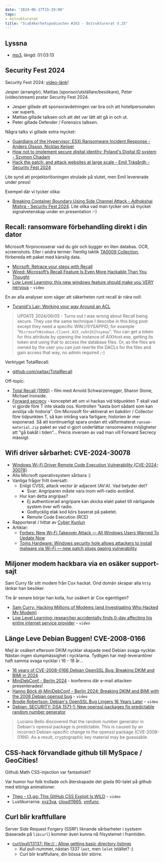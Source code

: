 ```yaml
---
date: '2024-06-17T15:39:00'
tags:
- ostrukturerat
title: "S\xE4kerhetspodcasten #263 - Ostrukturerat V.25"
---
```

## Lyssna
* [mp3](https://traffic.libsyn.com/secure/sakerhetspodcasten/2024-06-12_Sakerhetspodcasten.mp3?dest-id=117848), längd: 01:03:13

## Security Fest 2024

Security Fest 2024: [video-länk](https://www.youtube.com/@securityfest/videos)!

Jesper (arrangör), Mattias (sponsor/utställare/besökare), Peter (video/stream)
pratar Security Fest 2024.

* Jesper gillade att sponsoravdelningen var bra och att hotellpersonalen var superb.
* Mattias gillade talksen och att det var lätt att gå in och ut.
* Peter gillade Defender / Forensics talksen.

Några talks vi gillade extra mycket:
- [Guardians of the Hypervisor: ESXi Ransomware Incident Response - Anders Olsson, Nicklas Keijser](https://www.youtube.com/watch?v=Z7pmI73Rhxw)
- [How not to implement secure digital identity: Poland's Digital ID system - Szymon Chadam](https://www.youtube.com/watch?v=2LTawHIqMhw)
- [Hack the patch: and attack websites at large scale - Emil Trägårdh - Security Fest 2024](https://www.youtube.com/watch?v=L4MKhO1SYBA)

Lite synd att projektorlösningen strulade på slutet, men Emil levererade under press!

Exempel där vi tycker olika:
- [Breaking Container Boundary Using Side Channel Attack - Adhokshaj Mishra - Security Fest 2024](https://www.youtube.com/watch?v=I4IgA3ULKNc). Lite olika vad man tycker om så mycket signalvetenskap under en presentation :-)

## Recall: ransomware förbehandling direkt i din dator

Microsoft förprocesserar vad du gör och bygger en liten databas.
OCR, screenshots.
Eller i andra termer: fientlig taktik [TA0009 Collection](https://attack.mitre.org/tactics/TA0009/), förbereda ett paket med känslig data.

* [Micrsoft: Retrace your steps with Recall](https://support.microsoft.com/en-us/windows/retrace-your-steps-with-recall-aa03f8a0-a78b-4b3e-b0a1-2eb8ac48701c)
* [Wired: Microsoft’s Recall Feature Is Even More Hackable Than You Thought](https://www.wired.com/story/microsoft-windows-recall-privilege-escalation/)
* [Low Level Learning: this new windows feature should make you VERY nervous](https://www.youtube.com/watch?v=wX9cJ6t8IdI) - `video`

En av alla analyser som säger att säkerheten runt recall är nära noll:
* [Tyranid's Lair: Working your way Around an ACL](https://www.tiraniddo.dev/2024/06/working-your-way-around-acl.html)
> UPDATE 2024/06/05 - Turns out I was wrong about Recall being
> secure. They use the same technique I describe in this blog post
> except they need a specific WIN://SYSAPPID, for example
> "`MicrosoftWindows.Client.AIX_cw5n1h2txyewy`".
> You can get a token for this attribute by opening the instance of
> AIXHost.exe, getting its token and using that to access the
> database files. Or, as the files are owned by the user you can
> just rewrite the DACLs for the files and gain access that way,
> no admin required ;-)

Verktyget TotalRecall:
* [github.com/xaitax/TotalRecall](https://github.com/xaitax/TotalRecall)

Off-topic:
* [Total Recall (1990)](https://www.imdb.com/title/tt0100802/) -
  film med Arnold Schwarzenegger, Sharon Stone, Michael Ironside.
* [Forward secrecy](https://en.wikipedia.org/wiki/Forward_secrecy) -
  konceptet att om vi hackas vid tidpunkten T skall vad vi gjorde före T inte skada oss.
  Kontrollen "kasta bort sådant som kan avslöja vår historia".
  Om Microsoft för-aktiverat en bakdörr / Collector före tidpunkten T, så kan intrång vara
  farligare; historien är mer exponerad.
  Så att kontinuerligt spara undan ett välformaterat `ransom-material.zip` paket av vad vi
  gjort underlättar ransomwares möjligheter att "gå bakåt i tiden"...
  Precis inversen av vad man vill Forward Secrecy mässigt.

## Wifi driver sårbarhet: CVE-2024-30078

* [Windows Wi-Fi Driver Remote Code Execution Vulnerability (CVE-2024-30078)](https://msrc.microsoft.com/update-guide/vulnerability/CVE-2024-30078)
* Alla Micrsoft operativsystem sårbara :)
* Vanliga frågor fritt översatt:
  * Enligt CVSS, attack vector är adjacent (AV:A). Vad betyder det?
    * Svar: Angriparen måste vara inom wifi-radio avstånd.
  * Hur kan detta angripas?
    * Ej authenticerad angripare kan skicka elakt paket till närligande system över wifi radio.
    * Godtycklig elak kod körs baserat på paketet.
    * Remote Code Execution (RCE)
* Rapporterat / hittat av [Cyber Kunlun](https://www.cyberkl.com/en)
* Artiklar:
  * [Forbes: New Wi-Fi Takeover Attack — All Windows Users Warned To Update Now](https://www.forbes.com/sites/daveywinder/2024/06/14/new-wi-fi-takeover-attack-all-windows-users-warned-to-update-now/)
  * [Toms Hardware: Windows security hole allows attackers to install malware via Wi-Fi — new patch plugs gaping vulnerability](https://www.tomshardware.com/software/windows/windows-security-hole-allows-attackers-to-install-malware-via-wi-fi-new-patch-plugs-gaping-vulnerability)

## Miljoner modem hackbara via en osäker support-sajt

Sam Curry får sitt modem från Cox hackat.
Ond domän skrapar alla `http` länkar han besöker.

Tre år senare börjar han kolla, hur osäkert är Cox egentligen?

* [Sam Curry: Hacking Millions of Modems (and Investigating Who Hacked My Modem)](https://samcurry.net/hacking-millions-of-modems)
* [Low Level Learning: researcher accidentally finds 0-day affecting his entire internet service provider](https://www.youtube.com/watch?v=TFolQUeWoog) - `video`

## Länge Leve Debian Buggen! CVE-2008-0166

Mejl är osäkert eftersom DKIM nycklar skapade med Debian svaga nycklar.
Nästan ingen slumpmässighet i nycklarna.
Tydligen har mejl-leverantörer haft samma svaga nycklar i 16 - 18 år...

* [16 years of CVE-2008-0166 Debian OpenSSL Bug: Breaking DKIM and BIMI in 2024](https://16years.secvuln.info/)
* [MiniDebConf - Berlin 2024](https://berlin2024.mini.debconf.org/) - konferens där e-mail attacken presenterades!
* [Hanno Böck @ MiniDebConf - Berlin 2024: Breaking DKIM and BIMI with the 2008 Debian openssl bug](https://laotzu.ftp.acc.umu.se/pub/debian-meetings/2024/MiniDebConf-Berlin/33-breaking-dkim-and-bimi-with-the-2008-debian-openssl-bug.lq.webm) - `video`
* [Brodie Robertson: Debian's OpenSSL Bug Lingers 16 Years Later](https://www.youtube.com/watch?v=-mXdH7u5ffY) - `video`
* [Debian: SECURITY: DSA 1571-1: New openssl packages fix predictable random number generator](https://lists.debian.org/debian-security-announce/2008/msg00152.html)

> Luciano Bello discovered that the random number generator in
> Debian's openssl package is predictable. This is caused by an
> incorrect Debian-specific change to the openssl package
> (CVE-2008-0166). As a result, cryptographic key material may be
> guessable.

## CSS-hack förvandlade github till MySpace / GeoCities!

Github Math CSS-injection var fantastiskt?

Var humor hur folk trollade och återskapade det glada 90-talet på
github med störiga animationer.

* [Theo - t3․gg: This GitHub CSS Exploit Is WILD](https://www.youtube.com/watch?v=6hxdhb0BE2U) - `video`
* Lustikurrarna:
  [xyz3va](https://x.com/xyz3va),
  [cloud11665](https://x.com/cloud11665/),
  [vmfunc](https://x.com/vmfunc).

## Curl blir kraftfullare

Server Side Request Forgery (SSRF) liknande sårbarheter i systsem
(baserade på `libcurl`) kommer även kunna nå filsystemet i framtiden.

* [curl/pull/13137: file:// : Allow getting basic directory listings](https://github.com/curl/curl/pull/13137)
  - Kul pull-nummer, nästan 1337 `leet`, men `lelet` istället? :)
  - Curl blir kraftfullare, din bössa blir större.
